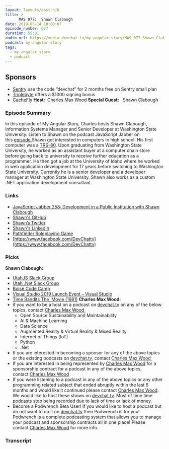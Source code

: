 ```yaml
---
layout: layouts/post.njk
title: >
      MAS 077:  Shawn Clabough
date: 2019-05-14 10:00:07
episode_number: 077
duration: 55:01
audio_url: https://media.devchat.tv/my-angular-story/MAS_077_Shawn_Clabough.mp3
podcast: my-angular-story
tags: 
  - my_angular_story
  - podcast
---
```


## **Sponsors**

- [Sentry](http://sentry.io/)&nbsp;use the code “devchat” for 2 months free on Sentry small plan
- [Triplebyte](https://triplebyte.com/astory)&nbsp;offers a $1000 signing bonus
- [CacheFly](https://www.cachefly.com/)
**Host:&nbsp;** Charles Max Wood **Special Guest:** &nbsp;&nbsp;Shawn Clabough
### **Episode Summary**
In this episode of My Angular Story, Charles hosts Shawn Clabough, Information Systems Manager and Senior Developer at Washington State University. Listen to Shawn on the podcast JavaScript Jabber on this&nbsp;<u><a href="https://devchat.tv/ruby-rogues/rr-314-dynamodb-rails-chandan-jhunjhunwal/">episode.</a></u>Shawn got interested in computers in high school. His first computer was a&nbsp;[TRS-80](https://en.wikipedia.org/wiki/TRS-80). Upon graduating from Washington State University, he worked as an assistant buyer at a computer chain store before going back to university to receive further education as a programmer. He then got a job at the University of Idaho where he worked in web application development for 17 years before switching to Washington State University. Currently he is a senior developer and a developer manager at Washington State University. Shawn also works as a custom .NET application development consultant.
### **Links**

- <u><a href="https://devchat.tv/js-jabber/development-in-a-public-institution-with-shawn-clabough/">JavaScript Jabber 258: Development in a Public Institution with Shawn Clabough</a></u>
- [Shawn's GitHub](https://github.com/clabough)
- [Shawn’s Twitter](https://twitter.com/WOPR_Dev)
- [Shawn's LinkedIn](https://www.linkedin.com/in/shawn-clabough-17589a10/)
- [Pathfinder Roleplaying Game](https://en.wikipedia.org/wiki/Pathfinder_Roleplaying_Game)
- [https://www.facebook.com/DevChattv](https://www.facebook.com/DevChattv)

### **Picks**
 **Shawn Clabough:**
- [UtahJS Slack Group](https://slack.utahjs.com/)
- [Utah .Net Slack Group](https://slack.utahjs.com/)
- [Boise Code Camp](https://slack.utahjs.com/)
- [Visual Studio 2019 Launch Event – Visual Studio](https://visualstudio.microsoft.com/vs2019-launch/)
- [Time Bandits The&nbsp; Movie (1981)](https://www.imdb.com/title/tt0081633/)
**Charles Max Wood:**
- if you want to be a host on a podcast on&nbsp;[devchat.tv](https://devchat.tv/)&nbsp;on any of the below topics, contact&nbsp;[Charles Max Wood&nbsp;](https://twitter.com/cmaxw?lang=en)
  - Open Source Sustainability and Maintainability
  - AI & Machine Learning
  - Data Science
  - Augmented Reality & Virtual Reality & Mixed Reality
  - Internet of Things (IoT)
  - Python
  - .Net
- If you are interested in becoming a sponsor for any of the above topics or the existing podcasts on&nbsp;[devchat.tv](https://devchat.tv/), contact&nbsp;[Charles Max Wood&nbsp;](https://twitter.com/cmaxw?lang=en)
- If you are interested in being represented by&nbsp;[Charles Max Wood](https://twitter.com/cmaxw?lang=en)&nbsp;for a sponsorship contract for a podcast in any of the above topics, contact&nbsp;[Charles Max Wood](https://twitter.com/cmaxw?lang=en)
- If you were listening to a podcast in any of the above topics or any other programming related subject that ended abruptly within the last 6 months and would like it continued please contact&nbsp;[Charles Max Wood](https://twitter.com/cmaxw?lang=en). We would like to host these shows on&nbsp;[devchat.tv](https://devchat.tv/). Most of time time podcasts stop being recorded due to lack of time or lack of money.
- Become a Podwrench Beta User! If you would like to host a podcast but do not want to do it on&nbsp;[devchat.tv](https://devchat.tv/)&nbsp;then Podwrench is for you! Podwrench is a complete podcasting system that allows you to manage your podcast and sponsorship contracts all in one place! Please contact&nbsp;[Charles Max Wood](https://twitter.com/cmaxw?lang=en)&nbsp;for more info.


### Transcript


